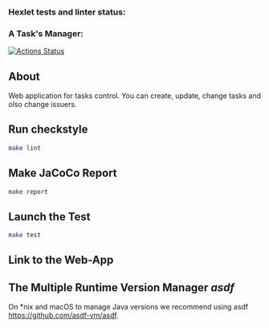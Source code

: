 ### Hexlet tests and linter status:


### A Task's Manager:
[![Actions Status](https://github.com/BroCodeX/java-project-99/actions/workflows/hexlet-check.yml/badge.svg)](https://github.com/BroCodeX/java-project-99/actions)

## About
Web application for tasks control. You can create, update, change tasks and olso change issuers.

## Run checkstyle

```bash
make lint
```

## Make JaCoCo Report

```bash
make report
```

## Launch the Test

```bash
make test
```

## Link to the Web-App




## The Multiple Runtime Version Manager *asdf*

On *nix and macOS to manage Java versions we recommend using asdf https://github.com/asdf-vm/asdf.